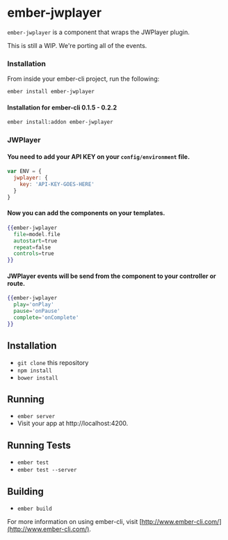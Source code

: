 # ember-jwplayer

`ember-jwplayer` is a component that wraps the JWPlayer plugin.

This is still a WIP. We're porting all of the events.

### Installation

From inside your ember-cli project, run the following:

```bash
ember install ember-jwplayer
```

#### Installation for ember-cli 0.1.5 - 0.2.2

```bash
ember install:addon ember-jwplayer
```

### JWPlayer

#### You need to add your API KEY on your `config/environment` file. 

```javascript
var ENV = {
  jwplayer: {
    key: 'API-KEY-GOES-HERE'
  }
}
```

#### Now you can add the components on your templates.

```hbs
{{ember-jwplayer
  file=model.file
  autostart=true
  repeat=false
  controls=true
}}
```

#### JWPlayer events will be send from the component to your controller or route.

```hbs
{{ember-jwplayer	
  play='onPlay'
  pause='onPause'
  complete='onComplete'
}}
```


## Installation

* `git clone` this repository
* `npm install`
* `bower install`

## Running

* `ember server`
* Visit your app at http://localhost:4200.

## Running Tests

* `ember test`
* `ember test --server`

## Building

* `ember build`

For more information on using ember-cli, visit [http://www.ember-cli.com/](http://www.ember-cli.com/).
